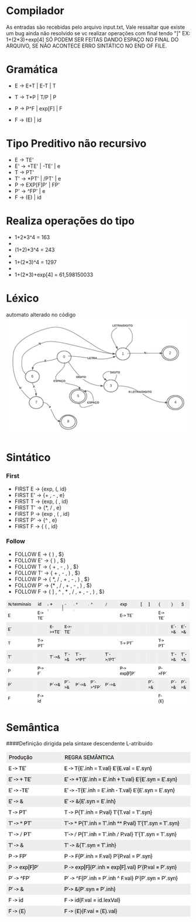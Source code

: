 # Compilador
As entradas são recebidas pelo arquivo input.txt, Vale ressaltar que existe um bug ainda não resolvido se vc realizar operações com final tendo "]" EX: 1+(2*3)+exp[4] SÓ PODEM SER FEITAS DANDO ESPAÇO NO FINAL DO ARQUIVO, SE NÃO ACONTECE ERRO SINTÁTICO NO END OF FILE.

# Gramática 
* E -> E+T | E-T | T

* T -> T*P | T/P | P

* P -> P^F | exp[F] | F

* F -> (E) | id

# Tipo Preditivo não recursivo
* E  -> TE'
* E' -> +TE' | -TE' | e
* T  -> PT'
* T' -> *PT' | /PT' | e
* P  -> EXP[F]P' | FP'
* P' -> ^FP' | e
* F  -> (E) | id

# Realiza operações do tipo

* 1+2*3^4  			 = 163
* 
* (1+2)*3^4 			= 243
* 
* 1+(2*3)^4 			= 1297
* 
* 1+(2*3)+exp[4]  = 61,598150033


# Léxico
automato alterado no código
!["automato"](./automato.png)


# Sintático

### First 

* FIRST E -> {exp, (, id}
* FIRST E' -> {+ , - , e}
* FIRST T -> {exp, ( , id}
* FIRST T' -> {*, / , e} 
* FIRST P -> {exp , ( , id}
* FIRST P' -> {^ , e}
* FIRST F -> { ( , id}

### Follow 

* FOLLOW E -> { ) , $}
* FOLLOW E' ->  { ) , $}
* FOLLOW T -> { + , - , ) , $}
* FOLLOW T' -> { + , - , ) , $}
* FOLLOW P -> { *, / , + , - , ) , $}
* FOLLOW P' -> {* , / , + , - , ) , $}
* FOLLOW F -> { ] , ^ , * , / , + , - , ) , $}

!["tabela"](./tabela_parsing.JPG)

# Semântica

####Definição dirigida pela sintaxe
 descendente L-atribuido

!["tabela"](./dds.JPG)
